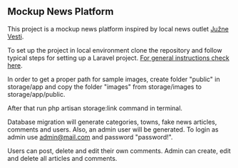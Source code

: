 

## Mockup News Platform

This project is a mockup news platform inspired by local news outlet [Južne Vesti](https://www.juznevesti.com/).

To set up the project in local environment clone the repository and follow typical steps for setting up a Laravel project. [For general instructions check here](https://devmarketer.io/learn/setup-laravel-project-cloned-github-com/).

In order to get a proper path for sample images, create folder "public" in storage/app and copy the folder "images" from storage/images to storage/app/public.

After that run php artisan storage:link command in terminal.

Database migration will generate categories, towns, fake news articles, comments and users. Also, an admin user will be generated. To login as admin use admin@mail.com and password "password!".

Users can post, delete and edit their own comments. Admin can create, edit and delete all articles and comments.

